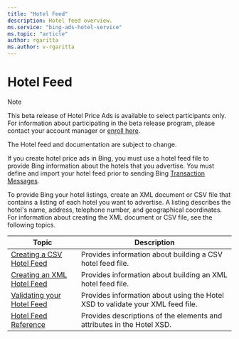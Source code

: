 ```yaml
---
title: "Hotel Feed"
description: Hotel feed overview.
ms.service: "bing-ads-hotel-service"
ms.topic: "article"
author: rgaritta
ms.author: v-rgaritta
---
```


# Hotel Feed

> [!NOTE]
> This beta release of Hotel Price Ads is available to select participants only. For information about participating in the beta release program, please contact your account manager or [enroll here](https://go.microsoft.com/fwlink/?linkid=2201950).
>
> The Hotel feed and documentation are subject to change. 

If you create hotel price ads in Bing, you must use a hotel feed file to provide Bing information about the hotels that you advertise. You must define and import your hotel feed prior to sending Bing [Transaction Messages](../transaction-message/transaction-message.md).

To provide Bing your hotel listings, create an XML document or CSV file that contains a listing of each hotel you want to advertise. A listing describes the hotel's name, address, telephone number, and geographical coordinates. For information about creating the XML document or CSV file, see the following topics.

|Topic|Description
|-|-
|[Creating a CSV Hotel Feed](../hotel-feed/create-csv-hotel-feed.md)|Provides information about building a CSV hotel feed file.
|[Creating an XML Hotel Feed](../hotel-feed/create-hotel-feed.md)|Provides information about building an XML hotel feed file.
|[Validating your Hotel Feed](../hotel-feed/validate-hotel-feed.md)|Provides information about using the Hotel XSD to validate your XML feed file.
|[Hotel Feed Reference](../hotel-feed/reference.md)|Provides descriptions of the elements and attributes in the Hotel XSD.

